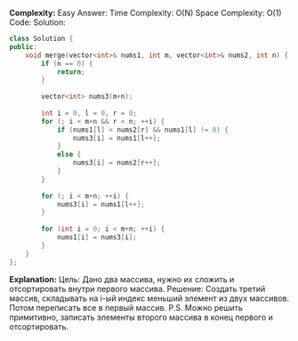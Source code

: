 **Complexity:** Easy
Answer:
	Time Complexity: O(N)
	Space Complexity: O(1)
Code:
Solution:
```cpp
class Solution {
public:
	void merge(vector<int>& nums1, int m, vector<int>& nums2, int n) {  
	    if (n == 0) {  
	        return;  
	    }  
	  
	    vector<int> nums3(m+n);  
	  
	    int i = 0, l = 0, r = 0;  
	    for (; i < m+n && r < n; ++i) {  
	        if (nums1[l] < nums2[r] && nums1[l] != 0) {  
	            nums3[i] = nums1[l++];  
	        }  
	        else {  
	            nums3[i] = nums2[r++];  
	        }  
	    }  
	  
	    for (; i < m+n; ++i) {  
	        nums3[i] = nums1[l++];  
	    }  
	  
	    for (int i = 0; i < m+n; ++i) {  
	        nums1[i] = nums3[i];  
	    }  
	}
};
```
**Explanation:**
	Цель: Дано два массива, нужно их сложить и отсортировать внутри первого массива.
	Решение: Создать третий массив, складывать на i-ый индекс меньший элемент из двух массивов. Потом переписать все в первый массив.
	P.S. Можно решить примитивно, записать элементы второго массива в конец первого и отсортировать.